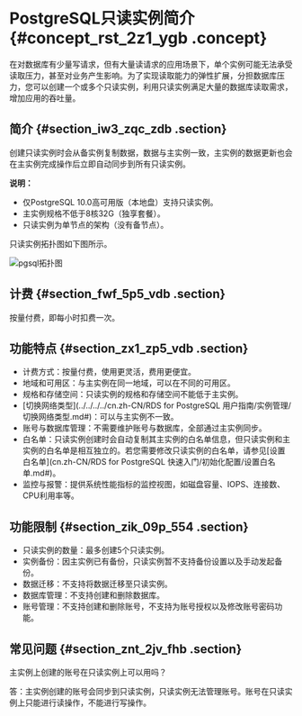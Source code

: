 # PostgreSQL只读实例简介 {#concept_rst_2z1_ygb .concept}

在对数据库有少量写请求，但有大量读请求的应用场景下，单个实例可能无法承受读取压力，甚至对业务产生影响。为了实现读取能力的弹性扩展，分担数据库压力，您可以创建一个或多个只读实例，利用只读实例满足大量的数据库读取需求，增加应用的吞吐量。

## 简介 {#section_iw3_zqc_zdb .section}

创建只读实例时会从备实例复制数据，数据与主实例一致，主实例的数据更新也会在主实例完成操作后立即自动同步到所有只读实例。

**说明：** 

-   仅PostgreSQL 10.0高可用版（本地盘）支持只读实例。
-   主实例规格不低于8核32G（独享套餐）。
-   只读实例为单节点的架构（没有备节点）。

只读实例拓扑图如下图所示。

![pgsql拓扑图](http://static-aliyun-doc.oss-cn-hangzhou.aliyuncs.com/assets/img/133899/156885798139776_zh-CN.png)

## 计费 {#section_fwf_5p5_vdb .section}

按量付费，即每小时扣费一次。

## 功能特点 {#section_zx1_zp5_vdb .section}

-   计费方式：按量付费，使用更灵活，费用更便宜。
-   地域和可用区：与主实例在同一地域，可以在不同的可用区。
-   规格和存储空间：只读实例的规格和存储空间不能低于主实例。
-   [切换网络类型](../../../../cn.zh-CN/RDS for PostgreSQL 用户指南/实例管理/切换网络类型.md#)：可以与主实例不一致。
-   账号与数据库管理：不需要维护账号与数据库，全部通过主实例同步。
-   白名单：只读实例创建时会自动复制其主实例的白名单信息，但只读实例和主实例的白名单是相互独立的。若您需要修改只读实例的白名单，请参见[设置白名单](cn.zh-CN/RDS for PostgreSQL 快速入门/初始化配置/设置白名单.md#)。
-   监控与报警：提供系统性能指标的监控视图，如磁盘容量、IOPS、连接数、CPU利用率等。

## 功能限制 {#section_zik_09p_554 .section}

-   只读实例的数量：最多创建5个只读实例。
-   实例备份：因主实例已有备份，只读实例暂不支持备份设置以及手动发起备份。
-   数据迁移：不支持将数据迁移至只读实例。
-   数据库管理：不支持创建和删除数据库。
-   账号管理：不支持创建和删除账号，不支持为账号授权以及修改账号密码功能。

## 常见问题 {#section_znt_2jv_fhb .section}

主实例上创建的账号在只读实例上可以用吗？

答：主实例创建的账号会同步到只读实例，只读实例无法管理账号。账号在只读实例上只能进行读操作，不能进行写操作。

